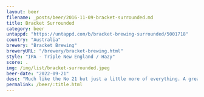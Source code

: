 ```yaml
---
layout: beer
filename: _posts/beer/2016-11-09-bracket-surrounded.md
title: Bracket Surrounded
category: beer
untappd: "https://untappd.com/b/bracket-brewing-surrounded/5001718"
country: "Australia"
brewery: "Bracket Brewing"
breweryURL: "/brewery/bracket-brewing.html"
style: "IPA - Triple New England / Hazy"
score: .
img: /img/list/bracket-surrounded.jpeg
beer-date: "2022-09-21"
desc: "Much like the No 21 but just a little more of everything. A great sweet hint of pineapple at the back of the throat. Goes down way easier than you would expect/10"
permalink: /beer/:title.html
---
```

